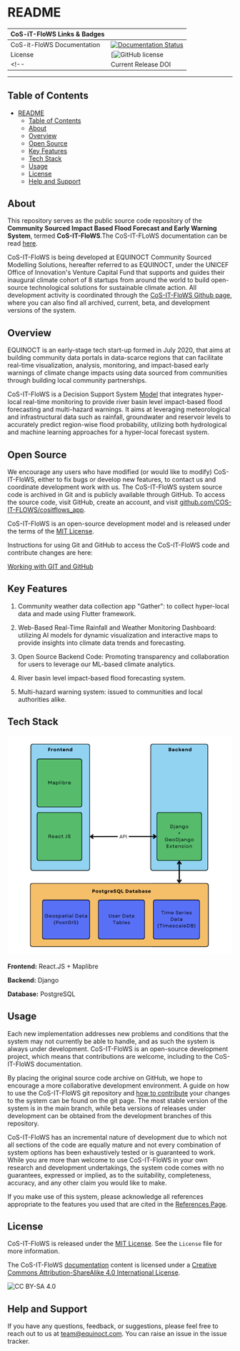 # README

| CoS-iT-FloWS Links & Badges              |                                                                             |
|------------------------|----------------------------------------------------------------------------------------------------------------------------------------------------------------------------------------------------------|
| CoS-it-FloWS Documentation      | [![Documentation Status](https://readthedocs.org/projects/cos-it-flows-documentation/badge/?version=latest)](https://cos-it-flows-documentation.readthedocs.io/en/latest/?badge=latest)        |
| License                | [![GitHub license](https://raw.githubusercontent.com/COS-IT-FLOWS/cositflows_app/main/LICENSE)                                                              |
<!-- | Current Release DOI    | [![DOI](https://zenodo.org/badge/7766/UW-Hydro/VIC.svg)](https://zenodo.org/badge/latestdoi/7766/UW-Hydro/VIC) | -->

----------

## Table of Contents

- [README](#readme)
  - [Table of Contents](#table-of-contents)
  - [About](#about)
  - [Overview](#overview)
  - [Open Source](#open-source)
  - [Key Features](#key-features)
  - [Tech Stack](#tech-stack)
  - [Usage](#usage)
  - [License](#license)
  - [Help and Support](#help-and-support)

## About

This repository serves as the public source code repository of the **Community Sourced Impact Based Flood Forecast and Early Warning System**, termed **CoS-IT-FloWS**.The CoS-IT-FLoWS documentation can be read [here](https://cos-it-flows-documentation.readthedocs.io/en/latest/).

CoS-IT-FloWS is being developed at EQUINOCT Community Sourced Modelling Solutions, hereafter referred to as EQUINOCT, under the UNICEF Office of Innovation's Venture Capital Fund that supports and guides their inaugural climate cohort of 8 startups from around the world to build open-source technological solutions for sustainable climate action.
All development activity is coordinated through the [CoS-IT-FloWS Github page](https://github.com/COS-IT-FLOWS), where you can also find all archived, current, beta, and development versions of the system.

## Overview

EQUINOCT is an early-stage tech start-up formed in July 2020, that aims at building community data portals in data-scarce regions that can facilitate real-time visualization, analysis, monitoring, and impact-based early warnings of climate change impacts using data sourced from communities through building local community partnerships.

CoS-IT-FloWS is a Decision Support System [Model](https://cos-it-flows-documentation.readthedocs.io/en/latest/Model/) that integrates hyper-local real-time monitoring to provide river basin level impact-based flood forecasting and multi-hazard warnings. It aims at leveraging meteorological and infrastructural data such as rainfall, groundwater and reservoir levels to accurately predict region-wise flood probability, utilizing both hydrological and machine learning approaches for a hyper-local forecast system.

## Open Source

We encourage any users who have modified (or would like to modify) CoS-IT-FloWS, either to fix bugs or develop new features, to contact us and coordinate development work with us. The CoS-IT-FloWS system source code is archived in Git and is publicly available through GitHub. To access the source code, visit GitHub, create an account, and visit [github.com/COS-IT-FLOWS/cositflows_app](https://github.com/COS-IT-FLOWS/cositflows_app).

CoS-IT-FloWS is an open-source development model and is released under the terms of the [MIT License](./LICENSE).

Instructions for using Git and GitHub to access the CoS-IT-FloWS code and contribute changes are here:

[Working with GIT and GitHub](https://cos-it-flows-documentation.readthedocs.io/en/latest/UserGuide/)

## Key Features

1. Community weather data collection app "Gather": to collect hyper-local data and made using Flutter framework.

2. Web-Based Real-Time Rainfall and Weather Monitoring Dashboard: utilizing AI models for dynamic visualization and interactive maps to provide insights into climate data trends and forecasting.

3. Open Source Backend Code: Promoting transparency and collaboration for users to leverage our ML-based climate analytics.

4. River basin level impact-based flood forecasting system.

5. Multi-hazard warning system: issued to communities and local authorities alike.

## Tech Stack

![diagram](./cos-it-flows.png)

**Frontend:** React.JS + Maplibre

**Backend:** Django

**Database:** PostgreSQL

## Usage

Each new implementation addresses new problems and conditions that the system may not currently be able to handle, and as such the system is always under development. CoS-IT-FloWS is an open-source development project, which means that contributions are welcome, including to the CoS-IT-FloWS documentation.

By placing the original source code archive on GitHub, we hope to encourage a more collaborative development environment. A guide on how to use the CoS-IT-FloWS git repository and [how to contribute](./CONTRIBUTING.md) your changes to the system can be found on the git page. The most stable version of the system is in the main branch, while beta versions of releases under development can be obtained from the development branches of this repository.

CoS-IT-FloWS has an incremental nature of development due to which not all sections of the code are equally mature and not every combination of system options has been exhaustively tested or is guaranteed to work. While you are more than welcome to use CoS-IT-FloWS in your own research and development undertakings, the system code comes with no guarantees, expressed or implied, as to the suitability, completeness, accuracy, and any other claim you would like to make.

If you make use of this system, please acknowledge all references appropriate to the features you used that are cited in the [References Page](https://cos-it-flows-documentation.readthedocs.io/en/latest/References/).

## License

CoS-IT-FloWS is released under the [MIT License](./LICENSE). See the `License` file for more information.

The CoS-IT-FloWS [documentation](https://cos-it-flows-documentation.readthedocs.io/en/latest/) content is licensed under a [Creative Commons Attribution-ShareAlike 4.0 International License](https://creativecommons.org/licenses/by-sa/4.0/).

![CC BY-SA 4.0](https://i.creativecommons.org/l/by-sa/4.0/88x31.png)

## Help and Support

If you have any questions, feedback, or suggestions, please feel free to reach out to us at <team@equinoct.com>. You can raise an issue in the issue tracker.
